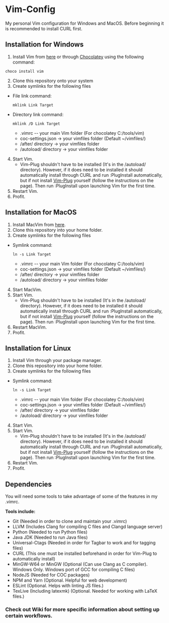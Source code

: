 # Vim-Config

My personal Vim configuration for Windows and MacOS.
Before beginning it is recommended to install CURL first.

## Installation for Windows

1. Install Vim from [here](https://github.com/vim/vim-win32-installer/releases) or through [Chocolatey](https://chocolatey.org/) using the following command:
```
choco install vim
```
2. Clone this repository onto your system
3. Create symlinks for the following files
  * File link command:
    ```
    mklink Link Target
    ```
  * Directory link command:
    ```
    mklink /D Link Target
    ```

    * .vimrc -- your main Vim folder (For chocolatey C:/tools/vim)
    * coc-settings.json -> your vimfiles folder (Default ~/vimfiles/)
    * /after/ directory -> your vimfiles folder
    * /autoload/ directory -> your vimfiles folder
4. Start Vim.
    * Vim-Plug shouldn't have to be installed (It's in the /autoload/ directory). 
    However, if it does need to be installed it should automatically install through 
    CURL and run :PlugInstall automatically, but if not install 
    [Vim-Plug](https://github.com/junegunn/vim-plug) yourself (follow the instructions on the page). 
    Then run :PlugInstall upon launching Vim for the first time.
5. Restart Vim.
6. Profit.

## Installation for MacOS

1. Install MacVim from [here](https://github.com/macvim-dev/macvim/releases/tag/snapshot-161).
2. Clone this repository into your home folder.
3. Create symlinks for the following files
  * Symlink command:
    ```
    ln -s Link Target
    ```

    * .vimrc -- your main Vim folder (For chocolatey C:/tools/vim)
    * coc-settings.json -> your vimfiles folder (Default ~/vimfiles/)
    * /after/ directory -> your vimfiles folder
    * /autoload/ directory -> your vimfiles folder
4. Start MacVim.
5. Start Vim.
    * Vim-Plug shouldn't have to be installed (It's in the /autoload/ directory). 
    However, if it does need to be installed it should automatically install through 
    CURL and run :PlugInstall automatically, but if not install 
    [Vim-Plug](https://github.com/junegunn/vim-plug) yourself (follow the instructions on the page). 
    Then run :PlugInstall upon launching Vim for the first time.
6. Restart MacVim.
7. Profit.

## Installation for Linux

1. Install Vim through your package manager.
2. Clone this repository into your home folder.
3. Create symlinks for the following files
  * Symlink command:
    ```
    ln -s Link Target
    ```

    * .vimrc -- your main Vim folder (For chocolatey C:/tools/vim)
    * coc-settings.json -> your vimfiles folder (Default ~/vimfiles/)
    * /after/ directory -> your vimfiles folder
    * /autoload/ directory -> your vimfiles folder
4. Start Vim.
5. Start Vim.
    * Vim-Plug shouldn't have to be installed (It's in the /autoload/ directory). 
    However, if it does need to be installed it should automatically install through 
    CURL and run :PlugInstall automatically, but if not install 
    [Vim-Plug](https://github.com/junegunn/vim-plug) yourself (follow the instructions on the page). 
    Then run :PlugInstall upon launching Vim for the first time.
6. Restart Vim.
7. Profit.

## Dependencies
You will need some tools to take advantage of some of the features in my .vimrc.

**Tools include:**

* Git (Needed in order to clone and maintain your .vimrc)
* LLVM (Includes Clang for compiling C files and Clangd language server)
* Python (Needed to run Python files)
* Java JDK (Needed to run Java files)
* Universal-Ctags (Needed in order for Tagbar to work and for tagging files)
* CURL (This one must be installed beforehand in order for Vim-Plug to
automatically install)
* MinGW-W64 or MinGW (Optional (Can use Clang as C compiler). 
Windows Only. Windows port of GCC for compiling C files)
* NodeJS (Needed for COC packages)
* NPM and Yarn (Optional. Helpful for web development)
* ESLint (Optional. Helps with linting JS files.)
* TexLive (Including latexmk) (Optional. Needed for working with LaTeX files.)

### Check out Wiki for more specific information about setting up certain workflows.
